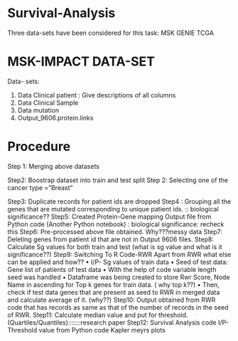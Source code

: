 # Survival-Analysis

 Three data-sets have been considered for this task:
 MSK
 GENIE
 TCGA
 
# MSK-IMPACT DATA-SET
Data- sets: 
1.  Data Clinical patient : Give descriptions of all columns
2.  Data Clinical Sample
3.  Data mutation
4.  Output_9606.protein.links

# Procedure
Step 1: Merging above datasets

Step2: Boostrap dataset into train and test split
Step 2: Selecting one of the cancer type =”Breast”

Step3: Duplicate records for patient ids are dropped
Step4 : Grouping all the genes that are mutated corresponding to unique patient ids. :: biological significance?? 
Step5: Created Protein-Gene mapping Output file from Python code (Another Python notebook) :
biological significance: recheck this
Step6: Pre-processed above file obtained. 
Why???messy data
Step7: Deleting genes from patient id that are not in Output 9606 files.
Step8: Calculate Sg values for both train and test
(what is sg value and what is it significance??)
Step9: Switching To R Code-RWR
Apart from RWR what else can be applied and how??
•	I/P- Sg values of train data
•	Seed of test data: Gene list of patients of test data
•	With the help of code variable length seed was handled
•	Dataframe was being created to store Rwr Score, Node Name in ascending for Top k genes for train data. ( why top k??)
•	Then, check if  test data genes that are present as seed to RWR in merged data and calculate average of it. (why??)
Step10: Output obtained from RWR code that has records as same as that of the number of records in the seed of RWR.
Step11: Calculate median value and put for threshold. (Quartiles/Quantiles):::::::research paper 
Step12: Survival Analysis code
I/P- Threshold value from Python code
Kapler meyrs plots


